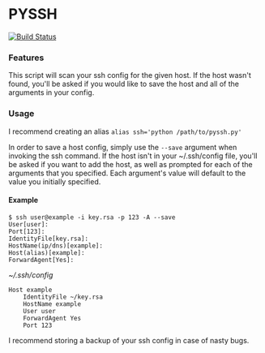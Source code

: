 # PYSSH #
[![Build Status](https://travis-ci.org/patrikpihlstrom/pyssh.svg?branch=master)](https://travis-ci.org/patrikpihlstrom/pyssh)


### Features ###

This script will scan your ssh config for the given host. 
If the host wasn't found, you'll be asked if you would like to save the host and all of the arguments in your config.


### Usage ###

I recommend creating an alias
	`alias ssh='python /path/to/pyssh.py'`

In order to save a host config, simply use the `--save` argument when invoking the ssh command.
If the host isn't in your ~/.ssh/config file, you'll be asked if you want to add the host, as well as prompted for each of the arguments that you specified.
Each argument's value will default to the value you initially specified.

#### Example ####
```
$ ssh user@example -i key.rsa -p 123 -A --save
User[user]:
Port[123]:
IdentityFile[key.rsa]:
HostName(ip/dns)[example]:
Host(alias)[example]:
ForwardAgent[Yes]:
```

*~/.ssh/config*
```
Host example
    IdentityFile ~/key.rsa
    HostName example
    User user
    ForwardAgent Yes
    Port 123
```

I recommend storing a backup of your ssh config in case of nasty bugs.

